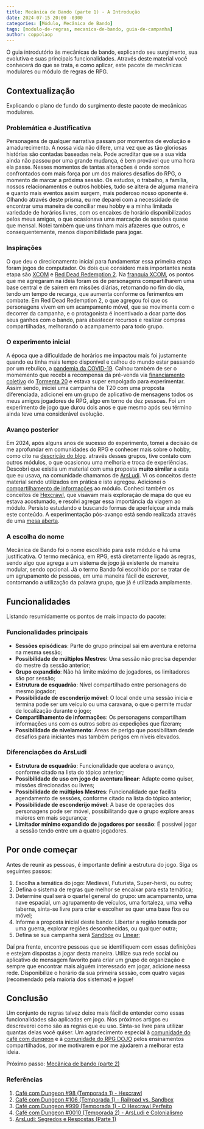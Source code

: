 ```yaml
---
title: Mecânica de Bando (parte 1) - A Introdução
date: 2024-07-15 20:00 -0300
categories: [Módulo, Mecânica de Bando]
tags: [modulo-de-regras, mecanica-de-bando, guia-de-campanha]
author: coppolaop
---
```


O guia introdutório às mecânicas de bando, explicando seu surgimento, sua evolutiva e suas principais funcionalidades.
Através deste material você conhecerá do que se trata, e como aplicar, este pacote de mecânicas modulares ou módulo de regras de RPG.

## Contextualização
Explicando o plano de fundo do surgimento deste pacote de mecânicas modulares.

### Problemática e Justificativa
Personagens de qualquer narrativa passam por momentos de evolução e amadurecimento. A nossa vida não difere, uma vez que as tão gloriosas histórias são contadas baseadas nela. Pode acreditar que se a sua vida ainda não passou por uma grande mudança, é bem provável que uma hora ela passe. Nesses momentos de tantas alterações é onde somos confrontados com mais força por um dos maiores desafios do RPG, o momento de marcar a próxima sessão. Os estudos, o trabalho, a família, nossos relacionamentos e outros hobbies, tudo se altera de alguma maneira e quanto mais eventos assim surgem, mais poderoso nosso oponente é. <br>
Olhando através deste prisma, eu me deparei com a necessidade de encontrar uma maneira de conciliar meu hobby e a minha limitada variedade de horários livres, com os encaixes de horário disponibilizados pelos meus amigos, o que ocasionava uma marcação de sessões quase que mensal. Notei também que uns tinham mais afazeres que outros, e consequentemente, menos disponibilidade para jogar.

### Inspirações
O que deu o direcionamento inicial para fundamentar essa primeira etapa foram jogos de computador. Os dois que considero mais importantes nesta etapa são [XCOM](https://store.steampowered.com/app/200510) e [Red Dead Redemption 2](https://store.steampowered.com/app/1174180). Na [franquia XCOM](https://store.steampowered.com/franchise/xcom/), os pontos que me agregaram na ideia foram os de personagens compartilharem uma base central e de saírem em missões diárias, retornando no fim do dia, tendo um tempo de recarga, que aumenta conforme os ferimentos em combate. Em Red Dead Redemption 2, o que agregou foi que os personagens vivem em um acampamento móvel, que se movimenta com o decorrer da campanha, e o protagonista é incentivado a doar parte dos seus ganhos com o bando, para abastecer recursos e realizar compras compartilhadas, melhorando o acampamento para todo grupo.

### O experimento inicial
A época que a dificuldade de horários me impactou mais foi justamente quando eu tinha mais tempo disponível e calhou do mundo estar passando por um rebuliço, a [pandemia da COVID-19](https://pt.wikipedia.org/wiki/Pandemia_de_COVID-19). Calhou também de ser o momemento que recebi a recompensa da pré-venda via [financiamento coletivo](https://www.catarse.me/tormenta20pre) do [Tormenta 20](https://jamboeditora.com.br/produto/tormenta20-edicao-jogo-do-ano/) e estava super empolgado para experimentar. Assim sendo, iniciei uma campanha de T20 com uma proposta diferenciada, adicionei em um grupo de aplicativo de mensagens todos os meus amigos jogadores de RPG, algo em torno de dez pessoas. Foi um experimento de jogo que durou dois anos e que mesmo após seu término ainda teve uma considerável evolução.

### Avanço posterior
Em 2024, após alguns anos de sucesso do experimento, tomei a decisão de me aprofundar em comunidades do RPG e conhecer mais sobre o hobby, como cito na [descrição do blog](/about/#o-que-me-motivou-a-escrever). através desses grupos, tive contato com outros módulos, o que ocasionou uma melhoria e troca de experiências. Descobri que existia um material com uma proposta **muito similar** a esta que eu usava, na comunidade chamamos de [ArsLudi](https://arsludi.lamemage.com/index.php/78/grand-experiments-west-marches). Vi os conceitos deste material sendo utilizados em prática e isto agregou. Adicionei o [compartilhamento de informações](https://arsludi.lamemage.com/index.php/79/grand-experiments-west-marches-part-2-sharing-info/) ao módulo. Conheci também os conceitos de [Hexcrawl](https://open.spotify.com/episode/2GqqGMtUV3vyytiHsiIbxm?si=0e17f26fd97442b4), que visavam mais exploração de mapa do que eu estava acostumado, e resolvi agregar essa importância da viagem ao módulo. Persisto estudando e buscando formas de aperfeiçoar ainda mais este conteúdo. A experimentação pós-avanço está sendo realizada através de uma [mesa aberta](https://www.tiktok.com/@carecadorpg/video/7387560925366111494).

### A escolha do nome
Mecânica de Bando foi o nome escolhido para este módulo e há uma justificativa. O termo mecânica, em RPG, está diretamente ligado às regras, sendo algo que agrega a um sistema de jogo já existente de maneira modular, sendo opcional. Já o termo Bando foi escolhido por se tratar de um agrupamento de pessoas, em uma maneira fácil de escrever, contornando a utilização da palavra grupo, que já é utilizada amplamente.

## Funcionalidades
Listando resumidamente os pontos de mais impacto do pacote:

### Funcionalidades principais
- **Sessões episódicas**: Parte do grupo principal sai em aventura e retorna na mesma sessão;
- **Possibilidade de múltiplos Mestres**: Uma sessão não precisa depender do mestre da sessão anterior;
- **Grupo expandido**: Não há limite máximo de jogadores, os limitadores são por sessão;
- **Estrutura de esquadrão**: Nível compartilhado entre personagens do mesmo jogador;
- **Possibilidade de esconderijo móvel**: O local onde uma sessão inicia e termina pode ser um veículo ou uma caravana, o que o permite mudar de localização durante o jogo;
- **Compartilhamento de informações**: Os personagens compartilham informações uns com os outros sobre as expedições que fizeram;
- **Possibilidade de nivelamento**: Áreas de perigo que possibilitam desde desafios para iniciantes mas também perigos em níveis elevados.

### Diferenciações do ArsLudi
- **Estrutura de esquadrão**: Funcionalidade que acelera o avanço, conforme citado na lista do tópico anterior;
- **Possibilidade de uso em jogo de aventura linear**: Adapte como quiser, missões direcionadas ou livres;
- **Possibilidade de múltiplos Mestres**: Funcionalidade que facilita agendamento de sessões, conforme citado na lista do tópico anterior;
- **Possibilidade de esconderijo móvel**: A base de operações dos personagens pode ser móvel, possibilitando que o grupo explore areas maiores em mais segurança;
- **Limitador mínimo expandido de jogadores por sessão**: É possível jogar a sessão tendo entre um a quatro jogadores.

## Por onde começar
Antes de reunir as pessoas, é importante definir a estrutura do jogo. Siga os seguintes passos:
1. Escolha a temática do jogo: Medieval, Futurista, Super-herói, ou outro;
2. Defina o sistema de regras que melhor se encaixar para esta temática;
3. Determine qual será o quartel general do grupo: um acampamento, uma nave espacial, um agrupamento de veículos, uma fortaleza, uma velha taberna, sinta-se livre para criar e escolher se quer uma base fixa ou móvel;
4. Informe a proposta inicial deste bando: Libertar a região tomada por uma guerra, explorar regiões desconhecidas, ou qualquer outra;
5. Defina se sua campanha será [Sandbox](https://open.spotify.com/episode/4naE7i70lYVI9ZVsi9QtM7?si=8b4fd7b26b0948ba) ou [Linear](https://www.tiktok.com/@carecadorpg/video/7392379691333586181);

Daí pra frente, encontre pessoas que se identifiquem com essas definições e estejam dispostas a jogar desta maneira. Utilize sua rede social ou aplicativo de mensagem favorito para criar um grupo de organização e sempre que encontrar mais alguém interessado em jogar, adicione nessa rede.
Disponibilize o horário da sua primeira sessão, com quatro vagas (recomendado pela maioria dos sistemas) e jogue!

## Conclusão
Um conjunto de regras talvez deixe mais fácil de entender como essas funcionalidades são aplicadas em jogo. Nos próximos artigos eu descreverei como são as regras que eu uso. Sinta-se livre para utilizar quantas delas você quiser. Um agradecimento especial à [comunidade do café com dungeon](https://apoia.se/cafecomdungeon) e à [comunidade do RPG DOJO](https://cobbi.notion.site/O-que-RPG-DOJO-0a761aab6140423fad63c1822e14e2fb#67963f55fc5e425f82405e0eae3a258a) pelos ensinamentos compartilhados, por me motivarem e por me ajudarem a melhorar esta ideia.

Próximo passo: [Mecânica de bando (parte 2)](/posts/mecanica-de-bando-p2)

### Referências
1. [Café com Dungeon #98 (Temporada 1) - Hexcrawl](https://open.spotify.com/episode/2GqqGMtUV3vyytiHsiIbxm?si=0e17f26fd97442b4)
2. [Café com Dungeon #106 (Temporada 1) - Railroad vs. Sandbox](https://open.spotify.com/episode/4naE7i70lYVI9ZVsi9QtM7?si=8b4fd7b26b0948ba)
3. [Café com Dungeon #999 (Temporada 1) - O Hexcrawl Perfeito](https://open.spotify.com/episode/4Zkw5PFwyJKCl4X3LHuSEJ?si=b4ac8f33147d4c65)
4. [Café com Dungeon #0010 (Temporada 2) - ArsLudi e Colonialismo](https://creators.spotify.com/pod/show/cafecomdungeon/episodes/West-Marches-e-Colonialismo-0010-e2godrs)
5. [ArsLudi: Segredos e Respostas (Parte 1)](https://arsludi.lamemage.com/index.php/705/west-marches-secrets-answers-part-1/)
